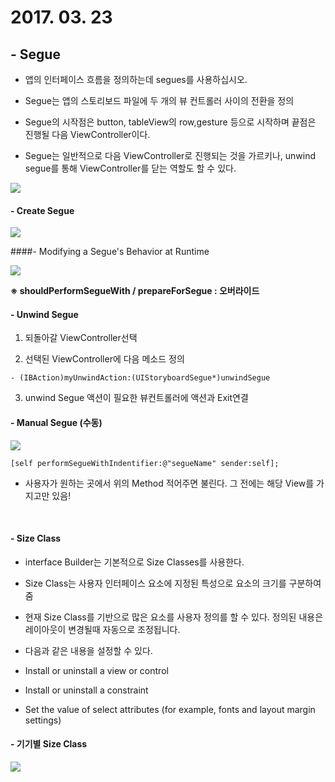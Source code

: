 # 2017. 03. 23

## - Segue

- 앱의 인터페이스 흐름을 정의하는데 segues를 사용하십시오.

- Segue는 앱의 스토리보드 파일에 두 개의 뷰 컨트롤러 사이의 전환을 정의

- Segue의 시작점은 button, tableView의 row,gesture 등으로 시작하며 끝점은 진행될 다음 ViewController이다.


- Segue는 일반적으로 다음 ViewController로 진행되는 것을 가르키나, unwind segue를 통해 ViewController를 닫는 역할도 할 수 있다.

![](http://www.appcoda.com/wp-content/uploads/2012/06/Storyboard-Segue-Identifier.jpg)

#### - Create Segue

![](https://www.ralfebert.de/tutorials/ios-swift-uitableviewcontroller/create_segue.png)

####- Modifying a Segue's Behavior at Runtime

![](https://developer.apple.com/library/content/featuredarticles/ViewControllerPGforiPhoneOS/Art/VCPG_displaying-view-controller-using-segue_9-4_2x.png)


**※ shouldPerformSegueWith / prepareForSegue : 오버라이드**

#### - Unwind Segue

1) 되돌아갈 ViewController선택

2) 선택된 ViewController에 다음 메소드 정의

```objc
- (IBAction)myUnwindAction:(UIStoryboardSegue*)unwindSegue
```

3) unwind Segue 액션이 필요한 뷰컨트롤러에 액션과 Exit연결

#### - Manual Segue (수동)

![](https://cms-assets.tutsplus.com/uploads/users/41/posts/25462/image/figure-create-manual-show-segue.jpg)

```objc
[self performSegueWithIndentifier:@"segueName" sender:self];
```
- 사용자가 원하는 곳에서 위의 Method 적어주면 불린다. 그 전에는 해당 View를 가지고만 있음!

<br>

#### - Size Class

- interface Builder는 기본적으로 Size Classes를 사용한다.

- Size Class는 사용자 인터페이스 요소에 지정된 특성으로 요소의 크기를 구분하여 줌


- 현재 Size Class를 기반으로 많은 요소를 사용자 정의를 할 수 있다. 정의된 내용은 레이아웃이 변경될때 자동으로 조정됩니다.

- 다음과 같은 내용을 설정할 수 있다.
 - Install or uninstall a view or control
 - Install or uninstall a constraint
 - Set the value of select attributes (for example, fonts and layout margin settings)

#### - 기기별 Size Class

![](http://www.shako.net/blog/content/images/2015/01/size_classes-1.jpg)
